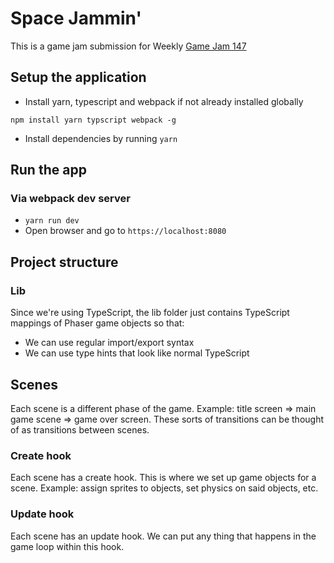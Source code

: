 # Space Jammin'

This is a game jam submission for Weekly [Game Jam 147](https://itch.io/jam/weekly-game-jam-147)

## Setup the application

- Install yarn, typescript and webpack if not already installed globally

`npm install yarn typscript webpack -g`

- Install dependencies by running `yarn`

## Run the app

### Via webpack dev server

- `yarn run dev`
- Open browser and go to `https://localhost:8080`

## Project structure

### Lib

Since we're using TypeScript, the lib folder just contains TypeScript mappings of Phaser game objects so that:
* We can use regular import/export syntax
* We can use type hints that look like normal TypeScript

## Scenes

Each scene is a different phase of the game. Example: title screen => main game scene => game over screen. These sorts of transitions can be thought of as transitions between scenes.

### Create hook

Each scene has a create hook. This is where we set up game objects for a scene. Example: assign sprites to objects, set physics on said objects, etc.

### Update hook

Each scene has an update hook. We can put any thing that happens in the game loop within this hook. 